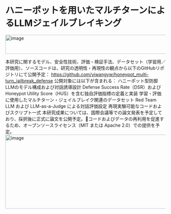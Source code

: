 # ハニーポットを用いたマルチターンによるLLMジェイルブレイキング
<img width="752" height="60" alt="image" src="https://github.com/user-attachments/assets/d349d849-73f5-433f-bfe6-952c6df50505" />



本研究に関するモデル、安全性技術、評価・検証手法、データセット（学習用／評価用）、ソースコードは、研究の透明性・再現性の観点から以下のGitHubリポジトリにて公開予定：
https://github.com/yiwangyw/honeypot_multi-turn_jailbreak_defense
公開対象には以下が含まれる：
ハニーポット型防御LLMのモデル構成および対話誘導設計
Defense Success Rate（DSR）および Honeypot Utility Score（HUS）を含む独自評価指標の定義と実装
学習・評価に使用したマルチターン・ジェイルブレイク関連のデータセット
Red Team LLM および LLM-as-a-Judge による対話評価設定
再現実験可能なコードおよびスクリプト一式
本研究成果については、国際会議等での論文発表を予定しており、採択後に正式に論文を公開予定。コードおよびデータの再利用を促進するため、オープンソースライセンス（MIT または Apache 2.0）での提供を予定。
<img width="1336" height="233" alt="image" src="https://github.com/user-attachments/assets/f6c1aa14-72a3-4180-83dc-5ad4ab79f2b1" />
